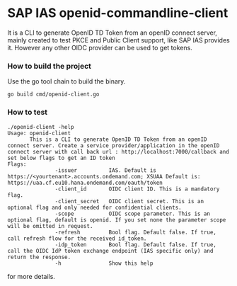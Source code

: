  # SAP IAS openid-commandline-client
It is a CLI to generate OpenID TD Token from an openID connect server, mainly created to test PKCE and Public Client support, like SAP IAS provides it. However any other OIDC provider can be used to get tokens.

### How to build the project

Use the go tool chain to build the binary.
```text
go build cmd/openid-client.go
```
### How to test
```text
./openid-client -help
Usage: openid-client
       This is a CLI to generate OpenID TD Token from an openID connect server. Create a service provider/application in the openID connect server with call back url : http://localhost:7000/callback and set below flags to get an ID token
Flags:
			   -issuer          IAS. Default is https://<yourtenant>.accounts.ondemand.com; XSUAA Default is: https://uaa.cf.eu10.hana.ondemand.com/oauth/token
			   -client_id       OIDC client ID. This is a mandatory flag.
			   -client_secret   OIDC client secret. This is an optional flag and only needed for confidential clients.
			   -scope           OIDC scope parameter. This is an optional flag, default is openid. If you set none the parameter scope will be omitted in request.
			   -refresh         Bool flag. Default false. If true, call refresh flow for the received id_token.
			   -idp_token       Bool flag. Default false. If true, call the OIDC IdP token exchange endpoint (IAS specific only) and return the response.
			   -h               Show this help
``` 
for more details.
